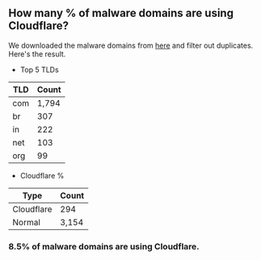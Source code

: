 ## How many % of malware domains are using Cloudflare?


We downloaded the malware domains from [here](https://urlhaus.abuse.ch) and filter out duplicates.
Here's the result.


[//]: # (start replacement)


- Top 5 TLDs

| TLD | Count |
| --- | --- |
| com | 1,794 |
| br | 307 |
| in | 222 |
| net | 103 |
| org | 99 |


- Cloudflare %

| Type | Count |
| --- | --- |
| Cloudflare | 294 |
| Normal | 3,154 |


### 8.5% of malware domains are using Cloudflare.